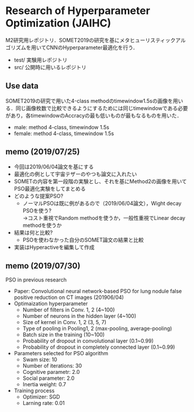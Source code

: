 # Research of Hyperparameter Optimization (JAIHC)

M2研究用レポジトリ．SOMET2019の研究を基にメタヒューリスティックアルゴリズムを用いてCNNのHyperparameter最適化を行う．

- test/ 実験用レポジトリ
- src/  公開時に用いるレポジトリ

## Use data

SOMET2019の研究で用いた4-class methodのtimewindow1.5sの画像を用いる．同じ画像枚数で比較できるようにするためには同じtimewindowである必要があり，各timewindowのAccracyの最も低いものが最もなるものを用いた．

- male: method 4-class, timewindow 1.5s
- female: method 4-class, timewindow 1.5s

## memo (2019/07/25)

- 今回は2019/06/04論文を基にする
- 最適化の例として宇宙テザーのやつも論文に入れたい
- SOMETの内容を第一段階の実験とし、それを基にMethod2の画像を用いてPSO最適化実験をしてまとめる
- どのような提案PSO?
    - ノーマルPSOは既に例があるので（2019/06/04論文），Wight decay PSOを使う?  
      →コスト重視でRandom methodを使うか，一般性重視でLinear decay methodを使うか
- 結果は何と比較?
    - PSOを使わなかった自分のSOMET論文の結果と比較
- 実装はHyperactiveを編集して作成

## memo (2019/07/30)

PSO in previous research
- Paper: Convolutional neural network-based PSO for lung nodule false positive reduction on CT images (201906/04)
- Optimaization hyperparameter
    - Number of filters in Conv. 1, 2 (4~100)
    - Number of neurons in the hidden layer (4~100)
    - Size of kernel in Conv. 1, 2 (3, 5, 7)
    - Type of pooling in Pooling1, 2 (max-pooling, average-pooling)
    - Batch size in the training (10~100)
    - Probability of dropout in convolutional layer (0.1~0.99)
    - Probability of dropout in completely connected layer (0.1~0.99)
- Parameters selected for PSO algorithm
    - Swam size: 10
    - Number of iterations: 30
    - Cognitive parametr: 2.0
    - Social parameter: 2.0
    - Inertia weight: 0.7
- Training process
    - Optimizer: SGD
    - Larning rate: 0.01

